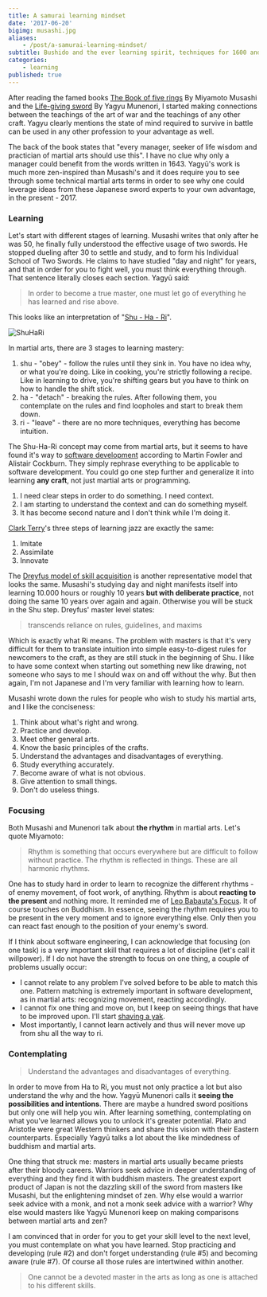 ```yaml
---
title: A samurai learning mindset
date: '2017-06-20'
bigimg: musashi.jpg
aliases:
    - /post/a-samurai-learning-mindset/
subtitle: Bushido and the ever learning spirit, techniques for 1600 and 2017?
categories:
    - learning
published: true
---
```


After reading the famed books [The Book of five rings](https://www.goodreads.com/book/show/867247.A_Book_of_Five_Rings) By Miyamoto Musashi and the [Life-giving sword](https://www.goodreads.com/book/show/364734.The_Life_Giving_Sword) By Yagyu Munenori, I started making connections between the teachings of the art of war and the teachings of any other craft. Yagyu clearly mentions the state of mind required to survive in battle can be used in any other profession to your advantage as well. 

The back of the book states that "every manager, seeker of life wisdom and practician of martial arts should use this". I have no clue why only a manager could benefit from the words written in 1643. Yagyū's work is much more zen-inspired than Musashi's and it does require you to see through some technical martial arts terms in order to see why one could leverage ideas from these Japanese sword experts to your own advantage, in the present - 2017.

### Learning

Let's start with different stages of learning. Musashi writes that only after he was 50, he finally fully understood the effective usage of two swords. He stopped dueling after 30 to settle and study, and to form his Individual School of Two Swords. He claims to have studied "day and night" for years, and that in order for you to fight well, you must think everything through. That sentence literally closes each section. Yagyū said:

> In order to become a true master, one must let go of everything he has learned and rise above.

This looks like an interpretation of "[Shu - Ha - Ri](https://en.wikipedia.org/wiki/Shuhari)".

![ShuHaRi](/img/ShuHaRi.png)

In martial arts, there are 3 stages to learning mastery:

1. shu - "obey" - follow the rules until they sink in. You have no idea why, or what you're doing. Like in cooking, you're strictly following a recipe. Like in learning to drive, you're shifting gears but you have to think on how to handle the shift stick.
2. ha - "detach" - breaking the rules. After following them, you contemplate on the rules and find loopholes and start to break them down.
3. ri - "leave" - there are no more techniques, everything has become intuition.

The Shu-Ha-Ri concept may come from martial arts, but it seems to have found it's way to [software development](https://martinfowler.com/bliki/ShuHaRi.html) according to Martin Fowler and Alistair Cockburn. They simply rephrase everything to be applicable to software development. You could go one step further and generalize it into learning **any craft**, not just martial arts or programming.

1. I need clear steps in order to do something. I need context.
2. I am starting to understand the context and can do something myself.
3. It has become second nature and I don't think while I'm doing it.

[Clark Terry](http://www.jazzadvice.com/clark-terrys-3-steps-to-learning-improvisation/)'s three steps of learning jazz are exactly the same:

1. Imitate
2. Assimilate
3. Innovate

The [Dreyfus model of skill acquisition](https://en.wikipedia.org/wiki/Dreyfus_model_of_skill_acquisition) is another representative model that looks the same. Musashi's studying day and night manifests itself into learning 10.000 hours or roughly 10 years **but with deliberate practice**, not doing the same 10 years over again and again. Otherwise you will be stuck in the Shu step. Dreyfus' master level states:

> transcends reliance on rules, guidelines, and maxims

Which is exactly what Ri means. The problem with masters is that it's very difficult for them to translate intuition into simple easy-to-digest rules for newcomers to the craft, as they are still stuck in the beginning of Shu. I like to have some context when starting out something new like drawing, not someone who says to me I should wax on and off without the why. But then again, I'm not Japanese and I'm very familiar with learning how to learn. 

Musashi wrote down the rules for people who wish to study his martial arts, and I like the conciseness:

1. Think about what's right and wrong.
2. Practice and develop.
3. Meet other general arts.
4. Know the basic principles of the crafts.
5. Understand the advantages and disadvantages of everything.
6. Study everything accurately.
7. Become aware of what is not obvious.
8. Give attention to small things.
9. Don't do useless things.

### Focusing

Both Musashi and Munenori talk about **the rhythm** in martial arts. Let's quote Miyamoto:

> Rhythm is something that occurs everywhere but are difficult to follow without practice. The rhythm is reflected in things. These are all harmonic rhythms.

One has to study hard in order to learn to recognize the different rhythms - of enemy movement, of foot work, of anything. Rhythm is about **reacting to the present** and nothing more. It reminded me of [Leo Babauta's Focus](https://zenhabits.net/focus-book/). It of course touches on Buddhism. In essence, seeing the rhythm requires you to be present in the very moment and to ignore everything else. Only then you can react fast enough to the position of your enemy's sword.

If I think about software engineering, I can acknowledge that focusing (on one task) is a very important skill that requires a lot of discipline (let's call it willpower). If I do not have the strength to focus on one thing, a couple of problems usually occur:

- I cannot relate to any problem I've solved before to be able to match this one. Pattern matching is extremely important in software development, as in martial arts: recognizing movement, reacting accordingly. 
- I cannot fix one thing and move on, but I keep on seeing things that have to be improved upon. I'll start [shaving a yak](https://www.techopedia.com/definition/15511/yak-shaving).
- Most importantly, I cannot learn actively and thus will never move up from shu all the way to ri. 

### Contemplating

> Understand the advantages and disadvantages of everything.

In order to move from Ha to Ri, you must not only practice a lot but also understand the why and the how. Yagyū Munenori calls it **seeing the possibilities and intentions**. There are maybe a hundred sword positions but only one will help you win. After learning something, contemplating on what you've learned allows you to unlock it's greater potential. Plato and Aristotle were great Western thinkers and share this vision with their Eastern counterparts. Especially Yagyū talks a lot about the like mindedness of buddhism and martial arts. 

One thing that struck me: masters in martial arts usually became priests after their bloody careers. Warriors seek advice in deeper understanding of everything and they find it with buddhism masters. The greatest export product of Japan is not the dazzling skill of the sword from masters like Musashi, but the enlightening mindset of zen. Why else would a warrior seek advice with a monk, and not a monk seek advice with a warrior? Why else would masters like Yagyū Munenori keep on making comparisons between martial arts and zen? 

I am convinced that in order for you to get your skill level to the next level, you must contemplate on what you have learned. Stop practicing and developing (rule #2) and don't forget understanding (rule #5) and becoming aware (rule #7). Of course all those rules are intertwined within another. 

> One cannot be a devoted master in the arts as long as one is attached to his different skills. 